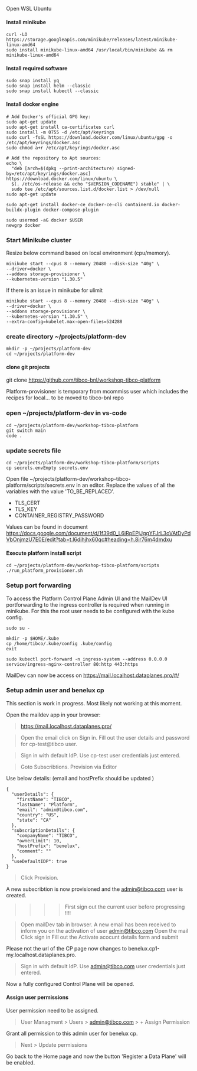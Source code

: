  Open WSL Ubuntu
 
 
 #### Install minikube
```
curl -LO https://storage.googleapis.com/minikube/releases/latest/minikube-linux-amd64
sudo install minikube-linux-amd64 /usr/local/bin/minikube && rm minikube-linux-amd64
```
#### Install required software

```
sudo snap install yq
sudo snap install helm --classic
sudo snap install kubectl --classic
```

#### Install docker engine

```
# Add Docker's official GPG key:
sudo apt-get update
sudo apt-get install ca-certificates curl
sudo install -m 0755 -d /etc/apt/keyrings
sudo curl -fsSL https://download.docker.com/linux/ubuntu/gpg -o /etc/apt/keyrings/docker.asc
sudo chmod a+r /etc/apt/keyrings/docker.asc

# Add the repository to Apt sources:
echo \
  "deb [arch=$(dpkg --print-architecture) signed-by=/etc/apt/keyrings/docker.asc] https://download.docker.com/linux/ubuntu \
  $(. /etc/os-release && echo "$VERSION_CODENAME") stable" | \
  sudo tee /etc/apt/sources.list.d/docker.list > /dev/null
sudo apt-get update

```

```
sudo apt-get install docker-ce docker-ce-cli containerd.io docker-buildx-plugin docker-compose-plugin
```

```
sudo usermod -aG docker $USER
newgrp docker
```
### Start Minikube cluster

Resize below command based on local environment (cpu/memory).

```
minikube start --cpus 8 --memory 20480 --disk-size "40g" \
--driver=docker \
--addons storage-provisioner \
--kubernetes-version "1.30.5"
```
If there is an issue in minikube for ulimit 
```
minikube start --cpus 8 --memory 20480 --disk-size "40g" \
--driver=docker \
--addons storage-provisioner \
--kubernetes-version "1.30.5" \
--extra-config=kubelet.max-open-files=524288
```

### create directory ~/projects/platform-dev
```
mkdir -p ~/projects/platform-dev
cd ~/projects/platform-dev
```

#### clone git projects 
git clone  https://github.com/tibco-bnl/workshop-tibco-platform

Platform-provisioner is temporary from mcommiss user which includes the recipes for local... to be moved to tibco-bnl repo

### open ~/projects/platform-dev in vs-code

```
cd ~/projects/platform-dev/workshop-tibco-platform
git switch main
code .
```

### update secrets file

```
cd ~/projects/platform-dev/workshop-tibco-platform/scripts
cp secrets.envEmpty secrets.env
```

Open file ~/projects/platform-dev/workshop-tibco-platform/scripts/secrets.env in an editor.
Replace the values of all the variables with the value 'TO_BE_REPLACED'.
* TLS_CERT
* TLS_KEY
* CONTAINER_REGISTRY_PASSWORD 

Values can be found in document https://docs.google.com/document/d/1f39d0_L6iRpEPjJggYFJrL3oVAtDyPdVbOnjmzU7E0E/edit?tab=t.l6dihjhx60qc#heading=h.8ir76m4dmdxu

#### Execute platform install script


```
cd ~/projects/platform-dev/workshop-tibco-platform/scripts
./run_platform_provisioner.sh
```



### Setup port forwarding

To access the Platform Control Plane Admin UI and the MailDev UI portforwarding to the ingress controller is required when running in minikube.
For this the root user needs to be configured with the kube config.

```
sudo su -
```

```
mkdir -p $HOME/.kube
cp /home/tibco/.kube/config .kube/config
exit
```

```
sudo kubectl port-forward -n ingress-system --address 0.0.0.0 service/ingress-nginx-controller 80:http 443:https
```

MailDev can now be access on https://mail.localhost.dataplanes.pro/#/


### Setup admin user and benelux cp
This section is work in progress. Most likely not working at this moment.

Open the maildev app in your browser:
> https://mail.localhost.dataplanes.pro/

>Open the email 
> click on Sign in.
> Fill out the user details and password for cp-test@tibco user.

> Sign in with default IdP.
Use cp-test user credentials just entered.

> Goto Subscribtions.
> Provision via Editor

Use below details:
(email and hostPrefix should be updated )
```
{
  "userDetails": {
    "firstName": "TIBCO",
    "lastName": "Platform",
    "email": "admin@tibco.com",
    "country": "US",
    "state": "CA"
  },
  "subscriptionDetails": {
    "companyName": "TIBCO",
    "ownerLimit": 10,
    "hostPrefix": "benelux",
    "comment": ""
  },
  "useDefaultIDP": true
}
```

> Click Provision.

A new subscribtion is now provisioned and the admin@tibco.com user is created.

>>>> First sign out the current user before progressing !!!!

> Open mailDev tab in browser.
A new email has been received to inform you on the activation of user admin@tibco.com
> Open the mail
> Click sign in
> Fill out the Activate acocunt details form and submit

Please not the url of the CP page now changes to benelux.cp1-my.localhost.dataplanes.pro.

> Sign in with default IdP.
Use admin@tibco.com user credentials just entered.

Now a fully configured Control Plane will be opened.


#### Assign user permissions

User permission need to be assigned.

> User Managment > Users > admin@tibco.com > + Assign Permission

Grant all permission to this admin user for benelux cp.
> Next > Update permissions

Go back to the Home page and now the button 'Register a Data Plane' will be enabled.
